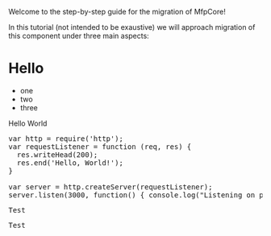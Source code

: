 Welcome to the step-by-step guide for the migration of MfpCore!

In this tutorial (not intended to be exaustive) we will approach migration of this component under three main aspects:

 # Hello

 - one
 - two
 - three

  Hello World

<pre class="file" data-filename="app.js" data-target="replace">var http = require('http');
var requestListener = function (req, res) {
  res.writeHead(200);
  res.end('Hello, World!');
}

var server = http.createServer(requestListener);
server.listen(3000, function() { console.log("Listening on port 3000")});
</pre>
          


<pre class="file" data-target="clipboard">Test</pre>
          


<pre class="file" data-target="regex???">Test</pre>
          



